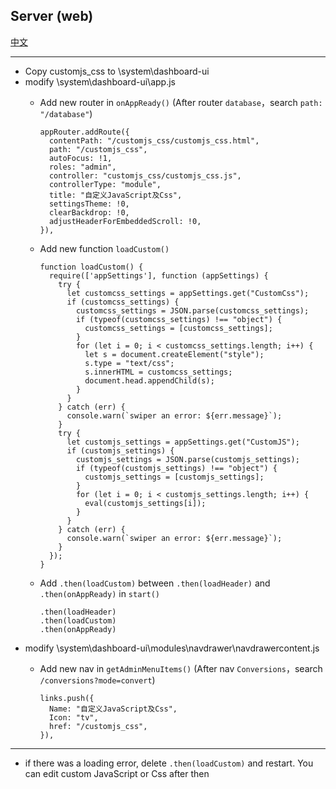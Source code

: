 ## Server (web)
[中文](README.md)
***
- Copy customjs_css to \system\dashboard-ui
- modify \system\dashboard-ui\app.js
    - Add new router in `onAppReady()` (After router `database`，search `path: "/database"`) 
    
      ```
      appRouter.addRoute({
        contentPath: "/customjs_css/customjs_css.html",
        path: "/customjs_css",
        autoFocus: !1,
        roles: "admin",
        controller: "customjs_css/customjs_css.js",
        controllerType: "module",
        title: "自定义JavaScript及Css",
        settingsTheme: !0,
        clearBackdrop: !0,
        adjustHeaderForEmbeddedScroll: !0,
      }),
      ```
    - Add new function `loadCustom()`
    
      ```
      function loadCustom() {
        require(['appSettings'], function (appSettings) {
          try {
            let customcss_settings = appSettings.get("CustomCss");
            if (customcss_settings) {
              customcss_settings = JSON.parse(customcss_settings);
              if (typeof(customcss_settings) !== "object") {
                customcss_settings = [customcss_settings];
              }
              for (let i = 0; i < customcss_settings.length; i++) {
                let s = document.createElement("style");
                s.type = "text/css";
                s.innerHTML = customcss_settings;
                document.head.appendChild(s);
              }
            }
          } catch (err) {
            console.warn(`swiper an error: ${err.message}`);
          }
          try {
            let customjs_settings = appSettings.get("CustomJS");
            if (customjs_settings) {
              customjs_settings = JSON.parse(customjs_settings);
              if (typeof(customjs_settings) !== "object") {
                customjs_settings = [customjs_settings];
              }
              for (let i = 0; i < customjs_settings.length; i++) {
                eval(customjs_settings[i]);
              }
            }
          } catch (err) {
            console.warn(`swiper an error: ${err.message}`);
          }
        });
      }
      ```
  - Add `.then(loadCustom)` between `.then(loadHeader)` and `.then(onAppReady)` in `start()`
  
    ```
    .then(loadHeader)
    .then(loadCustom)
    .then(onAppReady)
    ```
- modify \system\dashboard-ui\modules\navdrawer\navdrawercontent.js  
    - Add new nav in `getAdminMenuItems()` (After nav `Conversions`，search `/conversions?mode=convert`)  
    
      ```
      links.push({
        Name: "自定义JavaScript及Css",
        Icon: "tv",
        href: "/customjs_css",
      }),
      ```
***
- if there was a loading error, delete `.then(loadCustom)` and restart. You can edit custom JavaScript or Css after then 

